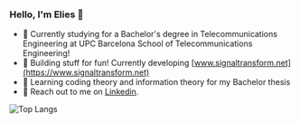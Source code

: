 ### Hello, I'm Elies 👋

- 📡 Currently studying for a Bachelor's degree in Telecommunications Engineering at UPC Barcelona School of Telecommunications Engineering!
- 🚀 Building stuff for fun! Currently developing [www.signaltransform.net](https://www.signaltransform.net)
- 📖 Learning coding theory and information theory for my Bachelor thesis
- 📣 Reach out to me on [Linkedin](https://www.linkedin.com/in/elies-garcia-alvira/).

[//]: # ( https://github-readme-stats-beta-snowy-30.vercel.app/api?username=alias313&theme=transparent&show_icons=true&count_private=true&bg_color=00000000&hide_border=true&rank_icon=github&include_all_commits=true&hide=stars )


![Top Langs](https://github-readme-stats-beta-snowy-30.vercel.app/api/top-langs/?username=alias313&theme=transparent&show_icons=true&hide_border=true&size_weight=0.5&count_weight=0.5&layout=donut&langs_count=5&hide=assembly,scilab,html,css)
